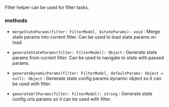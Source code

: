 Filter helper can be used for filter tasks.
### methods ###
 * `mergeStateParams(filter: FilterModel, $stateParams): void`
 	:
 	Merge state params into current filter. Can be used to load state params on load.

 * `generateStateParams(filter: FilterModel): Object`
 	:
 	Generate state params from current filter. Can be used to navigate to state with passed params.

 * `generateDynamicParams(filter: FilterModel, defaultParams: Object = null): Object`
 	:
 	Generate state config params dynamic object so it can be used with filter.
	 
 * `generateUrlParams(filter: FilterModel): string`
 	:
 	Generate state config urls params so it can be used with filter.



	 
